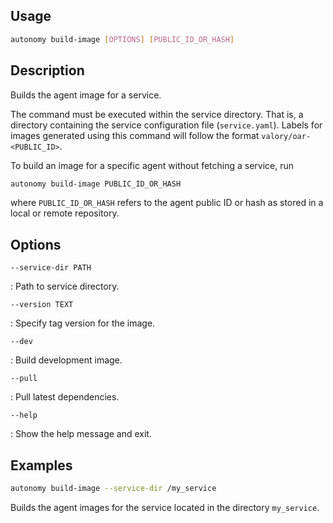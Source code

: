 ## Usage

```bash
autonomy build-image [OPTIONS] [PUBLIC_ID_OR_HASH]
```

## Description

Builds the agent image for a service.

The command must be executed within the service directory. That is, a directory containing the service configuration file (`service.yaml`). Labels for images generated using this command will follow the format `valory/oar-<PUBLIC_ID>`.

To build an image for a specific agent without fetching a service, run
```bash
autonomy build-image PUBLIC_ID_OR_HASH
```
where `PUBLIC_ID_OR_HASH` refers to the agent public ID or hash as stored in a local or remote repository.


## Options
```
--service-dir PATH
```
:   Path to service directory.

```
--version TEXT
```
:   Specify tag version for the image.

```
--dev
```
:   Build development image.

```
--pull
```
:   Pull latest dependencies.

```
--help
```
:   Show the help message and exit.


## Examples

```bash
autonomy build-image --service-dir /my_service
```

Builds the agent images for the service located in the directory `my_service`.
